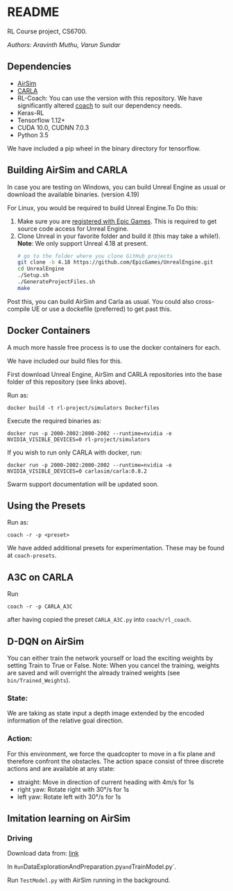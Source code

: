# README

RL Course project, CS6700.

_Authors: Aravinth Muthu, Varun Sundar_

## Dependencies

* [AirSim](https://github.com/Microsoft/AirSim)
* [CARLA](https://github.com/carla-simulator/carla)
* RL-Coach: You can use the version with this repository. We have significantly altered [coach](https://github.com/NervanaSystems/coach/blob/master/rl_coach/presets/CARLA_CIL.py) to suit our dependency needs.
* Keras-RL
* Tensorflow 1.12+
* CUDA 10.0, CUDNN 7.0.3
* Python 3.5

We have included a pip wheel in the binary directory for tensorflow.

## Building AirSim and CARLA

In case you are testing on Windows, you can build Unreal Engine as usual or download the available binaries. (version 4.19)

For Linux, you would be required to build Unreal Engine.To Do this:

1. Make sure you are [registered with Epic Games](https://docs.unrealengine.com/latest/INT/Platforms/Linux/BeginnerLinuxDeveloper/SettingUpAnUnrealWorkflow/1/index.html). This is required to get source code access for Unreal Engine.
2. Clone Unreal in your favorite folder and build it (this may take a while!). **Note**: We only support Unreal 4.18 at present.
   ```bash
   # go to the folder where you clone GitHub projects
   git clone -b 4.18 https://github.com/EpicGames/UnrealEngine.git
   cd UnrealEngine
   ./Setup.sh
   ./GenerateProjectFiles.sh
   make
   ```

Post this, you can build AirSim and Carla as usual. You could also cross-compile UE or use a dockefile (preferred) to get past this.

## Docker Containers

A much more hassle free process is to use the docker containers for each.

We have included our build files for this. 

First download Unreal Engine, AirSim and CARLA repositories into the base folder of this repository (see links above).

Run as:

```
docker build -t rl-project/simulators Dockerfiles
```

Execute the required binaries as:

```
docker run -p 2000-2002:2000-2002 --runtime=nvidia -e NVIDIA_VISIBLE_DEVICES=0 rl-project/simulators
```

If you wish to run only CARLA with docker, run:

```
docker run -p 2000-2002:2000-2002 --runtime=nvidia -e NVIDIA_VISIBLE_DEVICES=0 carlasim/carla:0.8.2
```

Swarm support documentation will be updated soon.

## Using the Presets

Run as:

```
coach -r -p <preset>
```

We have added additional presets for experimentation. These may be found at `coach-presets`.

## A3C on CARLA

Run 

```
coach -r -p CARLA_A3C
```

after having copied the preset `CARLA_A3C.py` into `coach/rl_coach`.

## D-DQN on AirSim

You can either train the network yourself or load the exciting weights by setting Train to True or False. 
Note: When you cancel the training, weights are saved and will overright the already trained weights (see `bin/Trained_Weights`).

### State:
We are taking as state input a depth image extended by the encoded information of the relative goal direction. 

### Action:
For this environment, we force the quadcopter to move in a fix plane and therefore confront the obstacles. The action space consist of three discrete actions and are available at any state:
- straight: Move in direction of current heading with 4m/s for 1s
- right yaw: Rotate right with 30°/s for 1s
- left yaw: Rotate left with 30°/s for 1s

## Imitation learning on AirSim

### Driving
Download data from: [link](https://aka.ms/AirSimTutorialDataset)

In `
Run `DataExplorationAndPreparation.py` and `TrainModel.py`.

Run `TestModel.py` with AirSim running in the background.  
